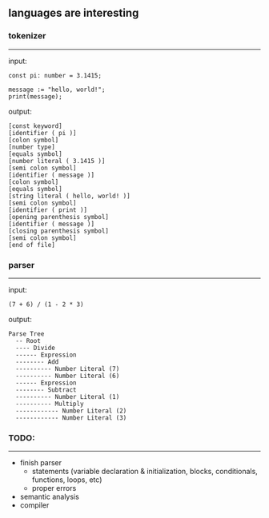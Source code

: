 ## languages are interesting

### tokenizer
---
input:
```
const pi: number = 3.1415;

message := "hello, world!";
print(message);
```

output:
```
[const keyword]
[identifier ( pi )]
[colon symbol]
[number type]
[equals symbol]
[number literal ( 3.1415 )]
[semi colon symbol]
[identifier ( message )]
[colon symbol]
[equals symbol]
[string literal ( hello, world! )]
[semi colon symbol]
[identifier ( print )]
[opening parenthesis symbol]
[identifier ( message )]
[closing parenthesis symbol]
[semi colon symbol]
[end of file]
```

### parser
---
input:
```
(7 + 6) / (1 - 2 * 3)
```

output:
```
Parse Tree
  -- Root
  ---- Divide
  ------ Expression
  -------- Add
  ---------- Number Literal (7)
  ---------- Number Literal (6)
  ------ Expression
  -------- Subtract
  ---------- Number Literal (1)
  ---------- Multiply
  ------------ Number Literal (2)
  ------------ Number Literal (3)
```
### TODO:
---
- finish parser
  - statements (variable declaration & initialization, blocks, conditionals, functions, loops, etc)
  - proper errors
- semantic analysis
- compiler
